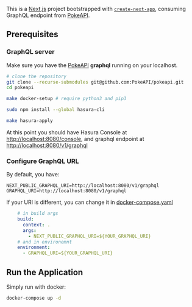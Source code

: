 This is a [Next.js](https://nextjs.org/) project bootstrapped with [`create-next-app`](https://github.com/vercel/next.js/tree/canary/packages/create-next-app), consuming GraphQL endpoint from [PokeAPI](https://github.com/PokeAPI/pokeapi).

## Prerequisites

### GraphQL server
Make sure you have the [PokeAPI](https://github.com/PokeAPI/pokeapi) **graphql** running on your localhost.
```sh
# clone the repository
git clone --recurse-submodules git@github.com:PokeAPI/pokeapi.git
cd pokeapi

make docker-setup # require python3 and pip3

sudo npm install --global hasura-cli

make hasura-apply
```
At this point you should have Hasura Console at [http://localhost:8080/console](http://localhost:8080/console), and graphql endpoint at [http://localhost:8080/v1/graphql](http://localhost:8080/v1/graphql)

### Configure GraphQL URL
By default, you have:
```
NEXT_PUBLIC_GRAPHQL_URI=http://localhost:8080/v1/graphql
GRAPHQL_URI=http://localhost:8080/v1/graphql
```
If your URI is different, you can change it in [docker-compose.yaml](./docker-compose.yaml)
```yaml
    # in build args
    build:
      context: .
      args:
        - NEXT_PUBLIC_GRAPHQL_URI=${YOUR_GRAPHQL_URI}
    # and in environemnt
    environment:
      - GRAPHQL_URI=${YOUR_GRAPHQL_URI}
```

## Run the Application

Simply run with docker:

```sh
docker-compose up -d
```